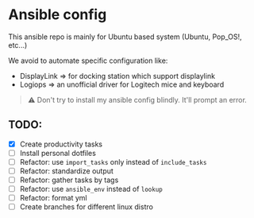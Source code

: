 # Ansible config

This ansible repo is mainly for Ubuntu based system (Ubuntu, Pop_OS!, etc...)

We avoid to automate specific configuration like:
- DisplayLink => for docking station which support displaylink
- Logiops => an unofficial driver for Logitech mice and keyboard


> :warning: Don't try to install my ansible config blindly. It'll prompt an error.

## TODO:

- [x] Create productivity tasks
- [ ] Install personal dotfiles
- [ ] Refactor: use `import_tasks` only instead of `include_tasks`
- [ ] Refactor: standardize output
- [ ] Refactor: gather tasks by tags
- [ ] Refactor: use `ansible_env` instead of `lookup`
- [ ] Refactor: format yml
- [ ] Create branches for different linux distro
